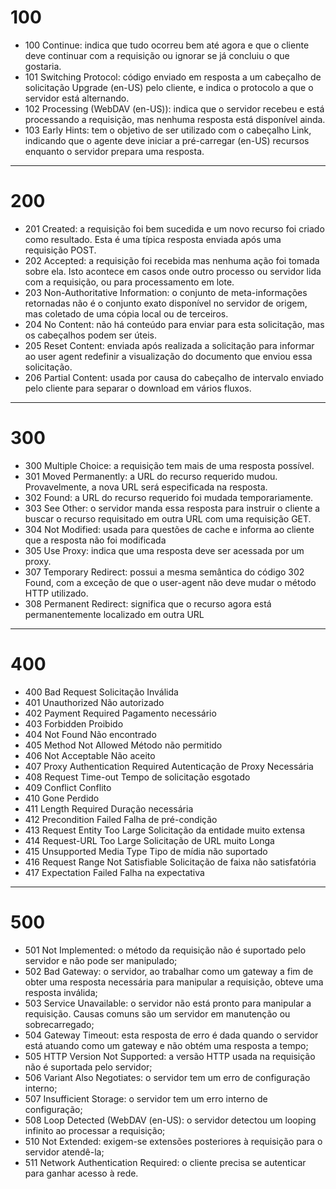 # 100
* 100 Continue: indica que tudo ocorreu bem até agora e que o cliente deve continuar com a requisição ou ignorar se já concluiu o que gostaria.
* 101 Switching Protocol: código enviado em resposta a um cabeçalho de solicitação Upgrade (en-US) pelo cliente, e indica o protocolo a que o servidor está alternando.
* 102 Processing (WebDAV (en-US)): indica que o servidor recebeu e está processando a requisição, mas nenhuma resposta está disponível ainda.
* 103 Early Hints: tem o objetivo de ser utilizado com o cabeçalho Link, indicando que o agente deve iniciar a pré-carregar (en-US) recursos enquanto o servidor prepara uma resposta.
-------------------------------
# 200
* 201 Created: a requisição foi bem sucedida e um novo recurso foi criado como resultado. Esta é uma típica resposta enviada após uma requisição POST.
* 202 Accepted: a requisição foi recebida mas nenhuma ação foi tomada sobre ela. Isto acontece em casos onde outro processo ou servidor lida com a requisição, ou para processamento em lote.
* 203 Non-Authoritative Information: o conjunto de meta-informações retornadas não é o conjunto exato disponível no servidor de origem, mas coletado de uma cópia local ou de terceiros. 
* 204 No Content: não há conteúdo para enviar para esta solicitação, mas os cabeçalhos podem ser úteis. 
* 205 Reset Content: enviada após realizada a solicitação para informar ao user agent redefinir a visualização do documento que enviou essa solicitação.
* 206 Partial Content: usada por causa do cabeçalho de intervalo enviado pelo cliente para separar o download em vários fluxos.
-------------------------------
# 300
* 300 Multiple Choice: a requisição tem mais de uma resposta possível. 
* 301 Moved Permanently: a URL do recurso requerido mudou. Provavelmente, a nova URL será especificada na resposta.
* 302 Found: a URL do recurso requerido foi mudada temporariamente. 
* 303 See Other: o servidor manda essa resposta para instruir o cliente a buscar o recurso requisitado em outra URL com uma requisição GET.
* 304 Not Modified: usada para questões de cache e informa ao cliente que a resposta não foi modificada
* 305 Use Proxy: indica que uma resposta deve ser acessada por um proxy. 
* 307 Temporary Redirect: possui a mesma semântica do código 302 Found, com a exceção de que o user-agent não deve mudar o método HTTP utilizado.
* 308 Permanent Redirect: significa que o recurso agora está permanentemente localizado em outra URL
-------------------------------
# 400
* 400	Bad Request	Solicitação Inválida
* 401	Unauthorized	Não autorizado
* 402	Payment Required	Pagamento necessário
* 403	Forbidden	Proibido
* 404	Not Found	Não encontrado
* 405	Method Not Allowed	Método não permitido
* 406	Not Acceptable	Não aceito
* 407	Proxy Authentication Required	Autenticação de Proxy Necessária
* 408	Request Time-out	Tempo de solicitação esgotado
* 409	Conflict	Conflito
* 410	Gone	Perdido
* 411	Length Required	Duração necessária
* 412	Precondition Failed	Falha de pré-condição
* 413	Request Entity Too Large	Solicitação da entidade muito extensa
* 414	Request-URL Too Large	Solicitação de URL muito Longa
* 415	Unsupported Media Type	Tipo de mídia não suportado
* 416	Request Range Not Satisfiable	Solicitação de faixa não satisfatória
* 417	Expectation Failed	Falha na expectativa
-------------------------------
# 500
* 501 Not Implemented: o método da requisição não é suportado pelo servidor e não pode ser manipulado;
* 502 Bad Gateway: o servidor, ao trabalhar como um gateway a fim de obter uma resposta necessária para manipular a requisição, obteve uma resposta inválida;
* 503 Service Unavailable: o servidor não está pronto para manipular a requisição. Causas comuns são um servidor em manutenção ou sobrecarregado;
* 504 Gateway Timeout: esta resposta de erro é dada quando o servidor está atuando como um gateway e não obtém uma resposta a tempo;
* 505 HTTP Version Not Supported: a versão HTTP usada na requisição não é suportada pelo servidor;
* 506 Variant Also Negotiates: o servidor tem um erro de configuração interno;
* 507 Insufficient Storage: o servidor tem um erro interno de configuração;
* 508 Loop Detected (WebDAV (en-US): o servidor detectou um looping infinito ao processar a requisição;
* 510 Not Extended: exigem-se extensões posteriores à requisição para o servidor atendê-la;
* 511 Network Authentication Required: o cliente precisa se autenticar para ganhar acesso à rede.


